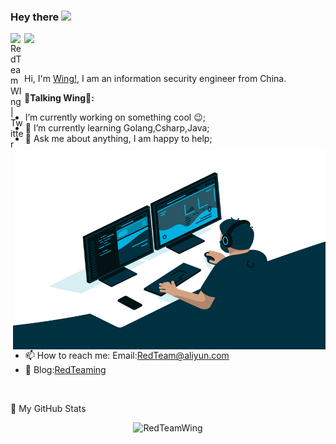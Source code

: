 ### Hey there <img src="https://media.giphy.com/media/hvRJCLFzcasrR4ia7z/giphy.gif" width="25px">

<a href="https://twitter.com/abhisheknaiidu">
  <img align="left" alt="RedTeamWIng | Twitter" width="22px" src="https://raw.githubusercontent.com/peterthehan/peterthehan/master/assets/twitter.svg" />
</a>


![](https://visitor-badge.glitch.me/badge?page_id=RedTeamWIng.RedTeamWing)

<br />

Hi, I'm [Wing!](https://redteaming.net/), I am an information security engineer from China.

  <img align="right" alt="GIF" src="https://github.com/RedTeamWing/RedTeamWing/blob/master/code.gif?raw=true" width="500" height="320" />
  
**🤡Talking Wing🤡:**

-  I’m currently working on something cool :wink:;
- 🌱 I’m currently learning Golang,Csharp,Java; 
- 💬 Ask me about anything, I am happy to help;
- 📫 How to reach me: Email:RedTeam@aliyun.com
- 📝 Blog:[RedTeaming](https://redteaming.net)



<br/>


🤣 My GitHub Stats

<p align="center"> <img src="https://github-readme-stats.vercel.app/api?username=RedTeamWing&show_icons=true&theme=vue" alt="RedTeamWing" />




